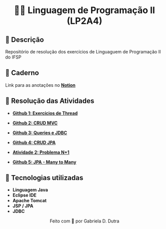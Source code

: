 <div align="center">

# 👩‍💻 Linguagem de Programação II (LP2A4)

</div>

## 📄 Descrição

Repositório de resolução dos exercícios de Linguaguem de Programação II do IFSP 


## 📝 Caderno 

Link para as anotações no **[Notion](https://imaginary-learning-aaa.notion.site/LP2A4-Linguagem-e-Programa-o-2-d0d6f94201b54a85a0db31ad0b65cc54)**


## 🚀 Resolução das Atividades

- **[Github 1:  Exercícios de Thread](https://github.com/gabrieladutra/lp2a4/tree/main/lp2a4/src/github1)**

- **[Github 2:  CRUD MVC](https://github.com/gabrieladutra/lp2a4/tree/main/lp2a4/src/github1)**

- **[Github 3:  Queries e JDBC](https://github.com/gabrieladutra/lp2a4/tree/main/lp2a4/src/github1)**

- **[Github 4:  CRUD JPA](https://github.com/gabrieladutra/lp2a4/tree/main/lp2a4/src/github1)**

- **[Atividade 2:  Problema N+1](https://github.com/gabrieladutra/lp2a4/tree/main/lp2a4/src/github1)**

- **[Github 5: JPA - Many to Many](https://github.com/gabrieladutra/lp2a4/tree/main/lp2a4/src/github1)**


## 🔧 Tecnologias utilizadas

- **Linguagem Java** 
- **Eclipse IDE**
- **Apache Tomcat**
- **JSP / JPA** 
- **JDBC**



<div align="center">
Feito com 💜 por Gabriela D. Dutra
</div>
